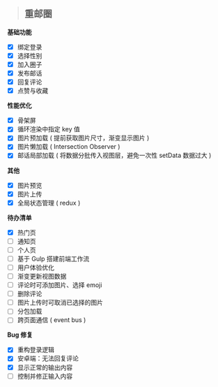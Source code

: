 > ## 重邮圈

**基础功能**

- [x] 绑定登录
- [x] 选择性别
- [x] 加入圈子
- [x] 发布邮话
- [x] 回复评论
- [x] 点赞与收藏

**性能优化**

- [x] 骨架屏
- [x] 循环渲染中指定 key 值
- [x] 图片预加载 ( 提前获取图片尺寸，渐变显示图片 )
- [x] 图片懒加载 ( Intersection Observer )
- [x] 邮话局部加载 ( 将数据分批传入视图层，避免一次性 setData 数据过大 )

**其他**

- [x] 图片预览
- [x] 图片上传
- [x] 全局状态管理 ( redux )

**待办清单**

- [x] 热门页
- [ ] 通知页
- [ ] 个人页
- [ ] 基于 Gulp 搭建前端工作流
- [ ] 用户体验优化
- [ ] 渐变更新视图数据
- [ ] 评论时可添加图片、选择 emoji
- [ ] 删除评论
- [ ] 图片上传时可取消已选择的图片
- [ ] 分包加载
- [ ] 跨页面通信 ( event bus )

**Bug 修复** 

- [x] 重构登录逻辑
- [x] 安卓端：无法回复评论
- [x] 显示正常的输出内容
- [ ] 控制并修正输入内容